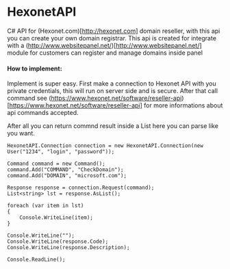 HexonetAPI
==========

C# API for (Hexonet.com)[http://hexonet.com] domain reseller, with this api you can create your own domain registrar. This api is created for integrate with a (http://www.websitepanel.net/)[http://www.websitepanel.net/] module for customers can register and manage domains inside panel


#### How to implement:
Implement is super easy. First make a connection to Hexonet API with you private credentials, this will run on server side and is secure. After that call command see (https://www.hexonet.net/software/reseller-api)[https://www.hexonet.net/software/reseller-api] for more informations about api commands accepted.

After all you can return commnd result inside a List<string> here you can parse like you want.


	HexonetAPI.Connection connection = new HexonetAPI.Connection(new User("1234", "login", "password"));

	Command command = new Command();
	command.Add("COMMAND", "CheckDomain");
	command.Add("DOMAIN", "microsoft.com");

	Response response = connection.Request(command);
	List<string> lst = response.AsList();

	foreach (var item in lst)
	{
		Console.WriteLine(item);
	}

	Console.WriteLine("");
	Console.WriteLine(response.Code);
	Console.WriteLine(response.Description);

	Console.ReadLine();